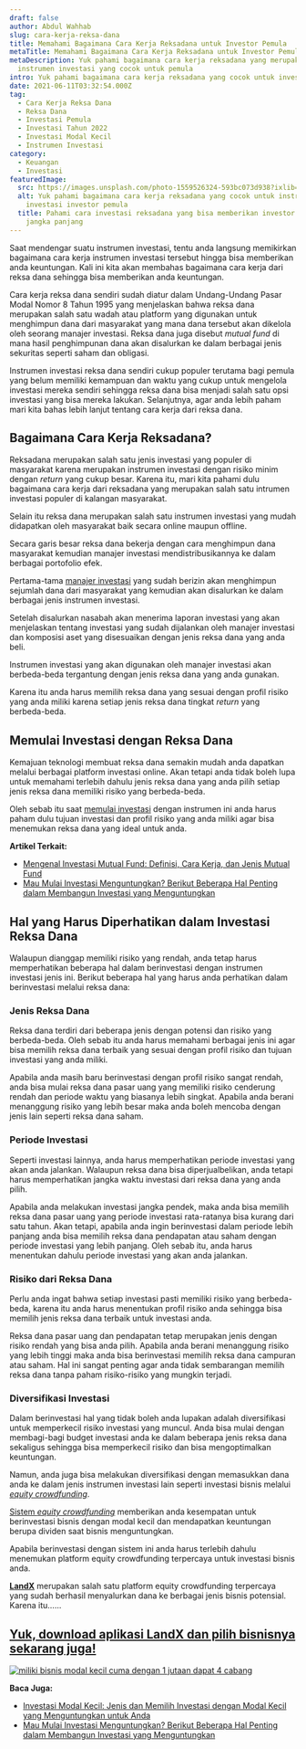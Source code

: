 ```yaml
---
draft: false
author: Abdul Wahhab
slug: cara-kerja-reksa-dana
title: Memahami Bagaimana Cara Kerja Reksadana untuk Investor Pemula
metaTitle: Memahami Bagaimana Cara Kerja Reksadana untuk Investor Pemula
metaDescription: Yuk pahami bagaimana cara kerja reksadana yang merupakan
  instrumen investasi yang cocok untuk pemula
intro: Yuk pahami bagaimana cara kerja reksadana yang cocok untuk investor pemula.
date: 2021-06-11T03:32:54.000Z
tag:
  - Cara Kerja Reksa Dana
  - Reksa Dana
  - Investasi Pemula
  - Investasi Tahun 2022
  - Investasi Modal Kecil
  - Instrumen Investasi
category:
  - Keuangan
  - Investasi
featuredImage:
  src: https://images.unsplash.com/photo-1559526324-593bc073d938?ixlib=rb-1.2.1&ixid=MnwxMjA3fDB8MHxwaG90by1wYWdlfHx8fGVufDB8fHx8&auto=format&fit=crop&w=870&q=80
  alt: Yuk pahami bagaimana cara kerja reksadana yang cocok untuk instrumen
    investasi investor pemula
  title: Pahami cara investasi reksadana yang bisa memberikan investor keuntungan
    jangka panjang
---
```

Saat mendengar suatu instrumen investasi, tentu anda langsung memikirkan bagaimana cara kerja instrumen investasi tersebut hingga bisa memberikan anda keuntungan. Kali ini kita akan membahas bagaimana cara kerja dari reksa dana sehingga bisa memberikan anda keuntungan.

Cara kerja reksa dana sendiri sudah diatur dalam Undang-Undang Pasar Modal Nomor 8 Tahun 1995 yang menjelaskan bahwa reksa dana merupakan salah satu wadah atau platform yang digunakan untuk menghimpun dana dari masyarakat yang mana dana tersebut akan dikelola oleh seorang manajer investasi. Reksa dana juga disebut *mutual fund* di mana hasil penghimpunan dana akan disalurkan ke dalam berbagai jenis sekuritas seperti saham dan obligasi.

Instrumen investasi reksa dana sendiri cukup populer terutama bagi pemula yang belum memiliki kemampuan dan waktu yang cukup untuk mengelola investasi mereka sendiri sehingga reksa dana bisa menjadi salah satu opsi investasi yang bisa mereka lakukan. Selanjutnya, agar anda lebih paham mari kita bahas lebih lanjut tentang cara kerja dari reksa dana.

## B﻿agaimana Cara Kerja Reksadana?

Reksadana merupakan salah satu jenis investasi yang populer di masyarakat karena merupakan instrumen investasi dengan risiko minim dengan *return* yang cukup besar. Karena itu, mari kita pahami dulu bagaimana cara kerja dari reksadana yang merupakan salah satu intrumen investasi populer di kalangan masyarakat. 

Selain itu reksa dana merupakan salah satu instrumen investasi yang mudah didapatkan oleh masyarakat baik secara online maupun offline.

Secara garis besar reksa dana bekerja dengan cara menghimpun dana masyarakat kemudian manajer investasi mendistribusikannya ke dalam berbagai portofolio efek.

Pertama-tama [manajer investasi](https://landx.id/) yang sudah berizin akan menghimpun sejumlah dana dari masyarakat yang kemudian akan disalurkan ke dalam berbagai jenis instrumen investasi.

Setelah disalurkan nasabah akan menerima laporan investasi yang akan menjelaskan tentang investasi yang sudah dijalankan oleh manajer investasi dan komposisi aset yang disesuaikan dengan jenis reksa dana yang anda beli.

Instrumen investasi yang akan digunakan oleh manajer investasi akan berbeda-beda tergantung dengan jenis reksa dana yang anda gunakan.

Karena itu anda harus memilih reksa dana yang sesuai dengan profil risiko yang anda miliki karena setiap jenis reksa dana tingkat *return* yang berbeda-beda.

## Memulai Investasi dengan Reksa Dana

Kemajuan teknologi membuat reksa dana semakin mudah anda dapatkan melalui berbagai platform investasi online. Akan tetapi anda tidak boleh lupa untuk memahami terlebih dahulu jenis reksa dana yang anda pilih setiap jenis reksa dana memiliki risiko yang berbeda-beda.

Oleh sebab itu saat [memulai investasi](https://landx.id/) dengan instrumen ini anda harus paham dulu tujuan investasi dan profil risiko yang anda miliki agar bisa menemukan reksa dana yang ideal untuk anda.

**Artikel Terkait:**

* [Mengenal Investasi Mutual Fund: Definisi, Cara Kerja, dan Jenis Mutual Fund](https://landx.id/blog/mengenal-investasi-mutual-fund-definisi-cara-kerja-dan-jenis-mutual-fund/)
* [Mau Mulai Investasi Menguntungkan? Berikut Beberapa Hal Penting dalam Membangun Investasi yang Menguntungkan](https://landx.id/blog/memulai-investasi-menguntungkan/)

## Hal yang Harus Diperhatikan dalam Investasi Reksa Dana

Walaupun dianggap memiliki risiko yang rendah, anda tetap harus memperhatikan beberapa hal dalam berinvestasi dengan instrumen investasi jenis ini. Berikut beberapa hal yang harus anda perhatikan dalam berinvestasi melalui reksa dana:

### Jenis Reksa Dana

Reksa dana terdiri dari beberapa jenis dengan potensi dan risiko yang berbeda-beda. Oleh sebab itu anda harus memahami berbagai jenis ini agar bisa memilih reksa dana terbaik yang sesuai dengan profil risiko dan tujuan investasi yang anda miliki.

Apabila anda masih baru berinvestasi dengan profil risiko sangat rendah, anda bisa mulai reksa dana pasar uang yang memiliki risiko cenderung rendah dan periode waktu yang biasanya lebih singkat. Apabila anda berani menanggung risiko yang lebih besar maka anda boleh mencoba dengan jenis lain seperti reksa dana saham.

### Periode Investasi

Seperti investasi lainnya, anda harus memperhatikan periode investasi yang akan anda jalankan. Walaupun reksa dana bisa diperjualbelikan, anda tetapi harus memperhatikan jangka waktu investasi dari reksa dana yang anda pilih.

Apabila anda melakukan investasi jangka pendek, maka anda bisa memilih reksa dana pasar uang yang periode investasi rata-ratanya bisa kurang dari satu tahun. Akan tetapi, apabila anda ingin berinvestasi dalam periode lebih panjang anda bisa memilih reksa dana pendapatan atau saham dengan periode investasi yang lebih panjang. Oleh sebab itu, anda harus menentukan dahulu periode investasi yang akan anda jalankan.

### Risiko dari Reksa Dana

Perlu anda ingat bahwa setiap investasi pasti memiliki risiko yang berbeda-beda, karena itu anda harus menentukan profil risiko anda sehingga bisa memilih jenis reksa dana terbaik untuk investasi anda.

Reksa dana pasar uang dan pendapatan tetap merupakan jenis dengan risiko rendah yang bisa anda pilih. Apabila anda berani menanggung risiko yang lebih tinggi maka anda bisa berinvestasi memilih reksa dana campuran atau saham. Hal ini sangat penting agar anda tidak sembarangan memilih reksa dana tanpa paham risiko-risiko yang mungkin terjadi.

### Diversifikasi Investasi

Dalam berinvestasi hal yang tidak boleh anda lupakan adalah diversifikasi untuk memperkecil risiko investasi yang muncul. Anda bisa mulai dengan membagi-bagi budget investasi anda ke dalam beberapa jenis reksa dana sekaligus sehingga bisa memperkecil risiko dan bisa mengoptimalkan keuntungan.

Namun, anda juga bisa melakukan diversifikasi dengan memasukkan dana anda ke dalam jenis instrumen investasi lain seperti investasi bisnis melalui *[equity crowdfunding](https://landx.id/)*.

[Sistem *equity crowdfunding*](https://landx.id/) memberikan anda kesempatan untuk berinvestasi bisnis dengan modal kecil dan mendapatkan keuntungan berupa dividen saat bisnis menguntungkan.

Apabila berinvestasi dengan sistem ini anda harus terlebih dahulu menemukan platform equity crowdfunding terpercaya untuk investasi bisnis anda.

**[LandX](https://landx.id/)** merupakan salah satu platform equity crowdfunding terpercaya yang sudah berhasil menyalurkan dana ke berbagai jenis bisnis potensial. Karena itu…...

## [Yuk, download aplikasi LandX dan pilih bisnisnya sekarang juga!](https://landx.id/?utm_source=Blog&utm_medium=organic+keyword&utm_campaign=blog&utm_id=Blog)

[![miliki bisnis modal kecil cuma dengan 1 jutaan dapat 4 cabang ](https://accountgram-production.sfo2.cdn.digitaloceanspaces.com/landx_ghost/2021/11/jadi-owner-bisnis-hanya-1-jutaan-dengan-cuan-yang-sangat-menjanjikan.png)](https://landx.id/?utm_source=Blog&utm_medium=organic+keyword&utm_campaign=blog&utm_id=Blog)

**Baca Juga:**

* [Investasi Modal Kecil:  Jenis dan Memilih Investasi dengan Modal Kecil yang Menguntungkan untuk Anda](https://landx.id/blog/investasi-modal-kecil-jenis-dan-memilih-investasi-dengan-modal-kecil-yang-menguntungkan-untuk-anda/)
* [Mau Mulai Investasi Menguntungkan? Berikut Beberapa Hal Penting dalam Membangun Investasi yang Menguntungkan](https://landx.id/blog/memulai-investasi-menguntungkan/)